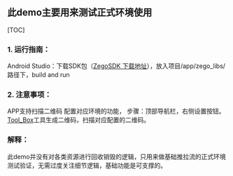 ##  此demo主要用来测试正式环境使用

[TOC]

###  1. 运行指南：

Android Studio：下载SDK包（[ZegoSDK 下载地址](https://doc-zh.zego.im/zh/2969.html)），放入项目/app/zego_libs/ 路径下，build and run 

###  2. 注意事项：

APP支持扫描二维码 配置对应环境的功能，
步骤：顶部导航栏，右侧设置按钮。[Tool_Box](http://ts.oa.zego.im/)工具生成二维码，扫描对应配置的二维码。


###  解释：
此demo并没有对各类资源进行回收销毁的逻辑，只用来做基础推拉流的正式环境测试验证，无需过度关注细节逻辑，基础功能是可支撑的。